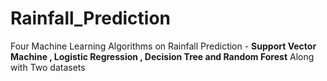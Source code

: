 # Rainfall_Prediction
Four Machine Learning Algorithms on Rainfall Prediction - **Support Vector Machine , Logistic Regression , Decision Tree and Random Forest**
Along with Two datasets 
